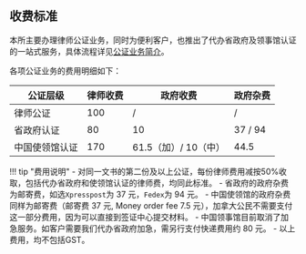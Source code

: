 
## 收费标准

本所主要办理律师公证业务，同时为便利客户，也推出了代办省政府及领事馆认证的一站式服务，具体流程详见[公证业务简介](../../notary/intro/#_3)。

各项公证业务的费用明细如下：

<table class="styled-table">
    <thead>
    <tr>
        <th>公证层级</th>
        <th>律师收费</th>
        <th>政府收费</th>
        <th>政府杂费</th>
    </tr>
    </thead>
    <tbody>
    <tr>
        <td>律师公证</td>
        <td>100</td>
        <td>/</td>
        <td>/</td>
    </tr>
    <tr>
        <td>省政府认证</td>
        <td>80</td>
        <td>10</td>
        <td>37 / 94</td>
    </tr>
     <tr>
        <td>中国使领馆认证</td>
        <td>170</td>
        <td>61.5（加）/ 10（中）</td>
        <td>44.5</td>
    </tr>
    </tbody>
</table>

!!! tip "费用说明"
    - 对同一文书的第二份及以上公证，每份律师费用减按50%收取，包括代办省政府和使领馆认证的律师费，均同此标准。
    - 省政府的政府杂费为邮寄费，如选`Xpresspost`为 37 元，`Fedex`为 94 元。
    - 中国使领馆的政府杂费同样为邮寄费（邮寄费 37 元, Money order fee 7.5 元），加拿大公民不需要支付这一部分费用，因为可以直接到签证中心提交材料。
    - 中国领事馆目前取消了加急服务。如客户需要我们代办省政府加急，需另行支付快递费用约 80 元。
    - 以上费用，均不包括GST。

